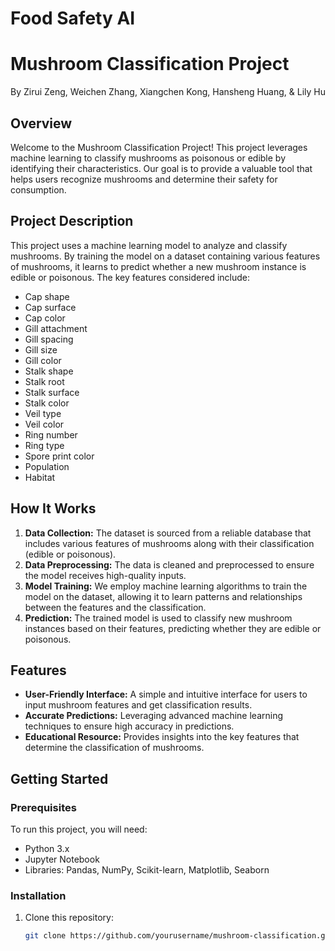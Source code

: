 # Food Safety AI
# Mushroom Classification Project

By Zirui Zeng, Weichen Zhang, Xiangchen Kong, Hansheng Huang, & Lily Hu

## Overview

Welcome to the Mushroom Classification Project! This project leverages machine learning to classify mushrooms as poisonous or edible by identifying their characteristics. Our goal is to provide a valuable tool that helps users recognize mushrooms and determine their safety for consumption.

## Project Description

This project uses a machine learning model to analyze and classify mushrooms. By training the model on a dataset containing various features of mushrooms, it learns to predict whether a new mushroom instance is edible or poisonous. The key features considered include:

- Cap shape
- Cap surface
- Cap color
- Gill attachment
- Gill spacing
- Gill size
- Gill color
- Stalk shape
- Stalk root
- Stalk surface
- Stalk color
- Veil type
- Veil color
- Ring number
- Ring type
- Spore print color
- Population
- Habitat

## How It Works

1. **Data Collection:** The dataset is sourced from a reliable database that includes various features of mushrooms along with their classification (edible or poisonous).
2. **Data Preprocessing:** The data is cleaned and preprocessed to ensure the model receives high-quality inputs.
3. **Model Training:** We employ machine learning algorithms to train the model on the dataset, allowing it to learn patterns and relationships between the features and the classification.
4. **Prediction:** The trained model is used to classify new mushroom instances based on their features, predicting whether they are edible or poisonous.

## Features

- **User-Friendly Interface:** A simple and intuitive interface for users to input mushroom features and get classification results.
- **Accurate Predictions:** Leveraging advanced machine learning techniques to ensure high accuracy in predictions.
- **Educational Resource:** Provides insights into the key features that determine the classification of mushrooms.

## Getting Started

### Prerequisites

To run this project, you will need:

- Python 3.x
- Jupyter Notebook
- Libraries: Pandas, NumPy, Scikit-learn, Matplotlib, Seaborn

### Installation

1. Clone this repository:
   ```bash
   git clone https://github.com/yourusername/mushroom-classification.git

